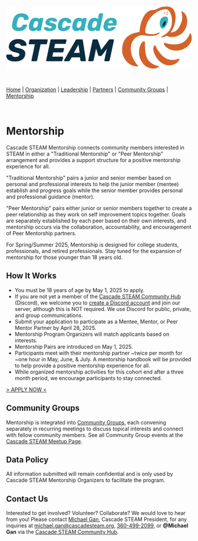 <style>
  .header {
    display: none;
  }
  .footer {
    display: none;
  }
</style>

[![Cascade STEAM Logo](/assets/images/Cascade_STEAM_horizontal_logo_primary_1.png)](https://cascadesteam.org)

<br>

[Home](/) | [Organization](/organization) | [Leadership](/leadership) | [Partners](/partners) | [Community Groups](/community-groups) | [Mentorship](/mentorship)

<br>

# Mentorship

Cascade STEAM Mentorship connects community members interested in STEAM in either a "Traditional Mentorship" or "Peer Mentorship" arrangement and provides a support structure for a positive mentorship experience for all.

"Traditional Mentorship" pairs a junior and senior member based on personal and professional interests to help the junior member (mentee) establish and progress goals while the senior member provides personal and professional guidance (mentor).

"Peer Mentorship" pairs either junior or senior members together to create a peer relationship as they work on self improvement topics together. Goals are separately established by each peer based on their own interests, and mentorship occurs via the collaboration, accountability, and encouragement of Peer Mentorship partners.

For Spring/Summer 2025, Mentorship is designed for college students, professionals, and retired professionals. Stay tuned for the expansion of mentorship for those younger than 18 years old. 

## How It Works

- You must be 18 years of age by May 1, 2025 to apply.
- If you are not yet a member of the [Cascade STEAM Community Hub](http://hub.cascadesteam.org) (Discord), we welcome you to [create a Discord account](https://support.discord.com/hc/en-us/articles/360033931551-Getting-Started) and join our server, although this is NOT required. We use Discord for public, private, and group communications.
- Submit your application to participate as a Mentee, Mentor, or Peer Mentor Partner by April 28, 2025.
- Mentorship Program Organizers will match applicants based on interests.
- Mentorship Pairs are introduced on May 1, 2025.
- Participants meet with their mentorship partner ~twice per month for ~one hour in May, June, & July. A mentorship handbook will be provided to help provide a positive mentorship experience for all.
- While organized mentorship activities for this cohort end after a three month period, we encourage participants to stay connected.

[> APPLY NOW <](https://forms.gle/rZ5ExToQ8iWdXo5u8)

## Community Groups

Mentorship is integrated into [Community Groups](/community-groups), each convening separately in recurring meetings to discuss topical interests and connect with fellow community members. See all Community Group events at the [Cascade STEAM Meetup Page](https://meetup.com/cascadesteam).

## Data Policy

All information submitted will remain confidential and is only used by Cascade STEAM Mentorship Organizers to facilitate the program.

## Contact Us

Interested to get involved? Volunteer? Collaborate? We would love to hear from you! Please contact [Michael Gan](https://www.linkedin.com/in/michaelbgan), Cascade STEAM President, for any inquiries at [michael.gan@cascadesteam.org](mailto:michael.gan@cascadesteam.org), [360-499-2099](tel:3604992099), or **@Michael Gan** via the [Cascade STEAM Community Hub](http://discord.cascadesteam.org).
